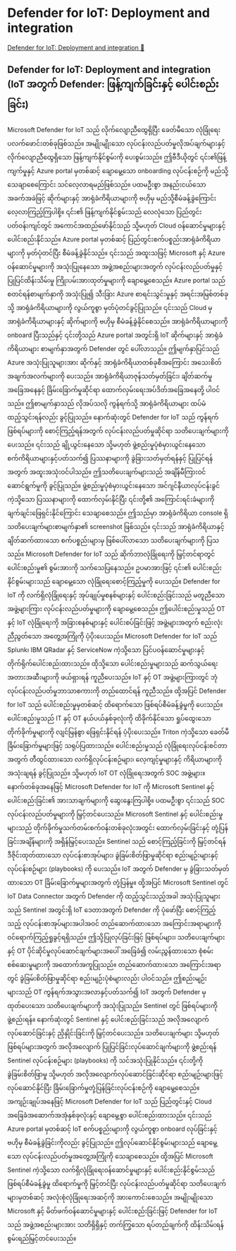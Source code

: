 # Defender for IoT: Deployment and integration

[Defender for IoT: Deployment and integration 🔗](https://www.coursera.org/learn/advanced-cybersecurity-concepts-and-capstone-project/lecture/WVyMv/defender-for-iot-deployment-and-integration)

## Defender for IoT: Deployment and integration (IoT အတွက် Defender: ဖြန့်ကျက်ခြင်းနှင့် ပေါင်းစည်းခြင်း)

Microsoft Defender for IoT သည် လိုက်လျောညီထွေရှိပြီး ခေတ်မီသော လုံခြုံရေးပလက်ဖောင်းတစ်ခုဖြစ်သည်။ အမျိုးမျိုးသော လုပ်ငန်းလည်ပတ်မှုလိုအပ်ချက်များနှင့် လိုက်လျောညီထွေရှိသော ဖြန့်ကျက်နိုင်စွမ်းကို ပေးစွမ်းသည်။ ဤဗီဒီယိုတွင် ၎င်း၏ဖြန့်ကျက်မှုနှင့် Azure portal မှတစ်ဆင့် ချောမွေ့သော onboarding လုပ်ငန်းစဉ်ကို မည်သို့သေချာစေကြောင်း သင်လေ့လာရမည်ဖြစ်သည်။ ပထမဦးစွာ အနည်းငယ်သော အခက်အခဲဖြင့် ဆိုက်များနှင့် အာရုံခံကိရိယာများကို ဗဟိုမှ မည်သို့စီမံခန့်ခွဲကြောင်း လေ့လာကြည့်ကြပါစို့။ ၎င်း၏ ဖြန့်ကျက်နိုင်စွမ်းသည် လေလုံသော ပြည်တွင်းပတ်ဝန်းကျင်တွင် အကောင်အထည်ဖော်နိုင်သည် သို့မဟုတ် Cloud ဝန်ဆောင်မှုများနှင့် ပေါင်းစည်းနိုင်သည်။ Azure portal မှတစ်ဆင့် ပြည်တွင်းစက်ပစ္စည်းအာရုံခံကိရိယာများကို မှတ်ပုံတင်ပြီး စီမံခန့်ခွဲနိုင်သည်။ ၎င်းသည် အထူးသဖြင့် Microsoft နှင့် Azure ဝန်ဆောင်မှုများကို အသုံးပြုနေသော အဖွဲ့အစည်းများအတွက် လုပ်ငန်းလည်ပတ်မှုနှင့် ပြုပြင်ထိန်းသိမ်းမှု ကြိုးပမ်းအားထုတ်မှုများကို ချောမွေ့စေသည်။ Azure portal သည် စတင်ရန်စာမျက်နှာကို အသုံးပြု၍ သီးခြား Azure စာရင်းသွင်းမှုနှင့် အရင်းအမြစ်တစ်ခုသို့ အာရုံခံကိရိယာများကို လွယ်ကူစွာ မှတ်ပုံတင်ခွင့်ပြုသည်။ ၎င်းသည် Cloud မှ အာရုံခံကိရိယာများနှင့် ဆိုက်များကို ဗဟိုမှ စီမံခန့်ခွဲနိုင်စေသည်။ အာရုံခံကိရိယာများကို onboard ပြီးသည်နှင့် ၎င်းတို့သည် Azure portal အတွင်းရှိ IoT ဆိုက်များနှင့် အာရုံခံကိရိယာများ စာမျက်နှာအတွက် Defender တွင် ပေါ်လာသည်။ ဤမျက်နှာပြင်သည် Azure အသုံးပြုသူများအား ဆိုက်နှင့် အာရုံခံကိရိယာတစ်ခုစီအကြောင်း အသေးစိတ်အချက်အလက်များကို ပေးသည်။ အာရုံခံကိရိယာဇုန်သတ်မှတ်ခြင်း၊ ချိတ်ဆက်မှုအခြေအနေနှင့် ခြိမ်းခြောက်မှုဆိုင်ရာ ထောက်လှမ်းရေးအပ်ဒိတ်အခြေအနေတို့ ပါဝင်သည်။ ဤစာမျက်နှာသည် လိုအပ်သလို ကွန်ရက်သို့ အာရုံခံကိရိယာများ ထပ်မံထည့်သွင်းရန်လည်း ခွင့်ပြုသည်။ နောက်ဆုံးတွင် Defender for IoT သည် ကွန်ရက်ဖြစ်ရပ်များကို စောင့်ကြည့်ရန်အတွက် လုပ်ငန်းလည်ပတ်မှုဆိုင်ရာ သတိပေးချက်များကို ပေးသည်။ ၎င်းသည် ချို့ယွင်းနေသော သို့မဟုတ် ဖွဲ့စည်းမှုပုံစံမှားယွင်းနေသော စက်ကိရိယာများနှင့်ပတ်သက်၍ ပြဿနာများကို ခွဲခြားသတ်မှတ်ရန်နှင့် ပြုပြင်ရန်အတွက် အထူးအသုံးဝင်ပါသည်။ ဤသတိပေးချက်များသည် အချိန်မီကြားဝင်ဆောင်ရွက်မှုကို ခွင့်ပြုသည်။ ဖွဲ့စည်းမှုပုံစံမှားယွင်းနေသော အင်ဂျင်နီယာလုပ်ငန်းခွင်ကဲ့သို့သော ပြဿနာများကို ထောက်လှမ်းနိုင်ပြီး ၎င်းတို့၏ အကြောင်းရင်းခံများကို ချက်ချင်းဖြေရှင်းနိုင်ကြောင်း သေချာစေသည်။ ဤသည်မှာ အာရုံခံကိရိယာ console ရှိ သတိပေးချက်များစာမျက်နှာ၏ screenshot ဖြစ်သည်။ ၎င်းသည် အာရုံခံကိရိယာနှင့် ချိတ်ဆက်ထားသော စက်ပစ္စည်းများမှ ဖြစ်ပေါ်လာသော သတိပေးချက်များကို ပြသသည်။ Microsoft Defender for IoT သည် ဆိုက်ဘာလုံခြုံရေးကို မြှင့်တင်ရာတွင် ပေါင်းစည်းမှု၏ စွမ်းအားကို သက်သေပြနေသည်။ ဥပမာအားဖြင့် ၎င်း၏ ပေါင်းစည်းနိုင်စွမ်းများသည် ချောမွေ့သော လုံခြုံရေးစောင့်ကြည့်မှုကို ပေးသည်။ Defender for IoT ကို လက်ရှိလုံခြုံရေးနှင့် အုပ်ချုပ်မှုစနစ်များနှင့် ပေါင်းစည်းခြင်းသည် မတူညီသောအဖွဲ့များကြား လုပ်ငန်းလည်ပတ်မှုများကို ချောမွေ့စေသည်။ ဤပေါင်းစည်းမှုသည် OT နှင့် IoT လုံခြုံရေးကို အခြားစနစ်များနှင့် ပေါင်းစပ်ခြင်းဖြင့် အဖွဲ့များအတွက် စည်းလုံးညီညွတ်သော အတွေ့အကြုံကို ပံ့ပိုးပေးသည်။ Microsoft Defender for IoT သည် Splunk၊ IBM QRadar နှင့် ServiceNow ကဲ့သို့သော ပြင်ပဝန်ဆောင်မှုများနှင့် တိုက်ရိုက်ပေါင်းစည်းထားသည်။ ထိုသို့သော ပေါင်းစည်းမှုများသည် ဆက်သွယ်ရေးအတားအဆီးများကို ဖယ်ရှားရန် ကူညီပေးသည်။ IoT နှင့် OT အဖွဲ့များကြားတွင် ဘုံလုပ်ငန်းလည်ပတ်မှုဘာသာစကားကို တည်ထောင်ရန် ကူညီသည်။ ထို့အပြင် Defender for IoT သည် ပေါင်းစည်းမှုမှတစ်ဆင့် ထိရောက်သော ဖြစ်ရပ်စီမံခန့်ခွဲမှုကို ပေးသည်။ ပေါင်းစည်းမှုသည် IT နှင့် OT နယ်ပယ်နှစ်ခုလုံးကို ထိခိုက်နိုင်သော ရှုပ်ထွေးသော တိုက်ခိုက်မှုများကို လျင်မြန်စွာ ဖြေရှင်းနိုင်ရန် ပံ့ပိုးပေးသည်။ Triton ကဲ့သို့သော ခေတ်မီခြိမ်းခြောက်မှုများဖြင့် သရုပ်ပြထားသည်။ ပေါင်းစည်းမှုသည် လုံခြုံရေးလုပ်ငန်းစင်တာအတွက် တီထွင်ထားသော လက်ရှိလုပ်ငန်းစဉ်များ၊ လေ့ကျင့်မှုများနှင့် ကိရိယာများကို အသုံးချရန် ခွင့်ပြုသည်။ သို့မဟုတ် IoT OT လုံခြုံရေးအတွက် SOC အဖွဲ့များ။ နောက်တစ်ခုအနေဖြင့် Microsoft Defender for IoT ကို Microsoft Sentinel နှင့် ပေါင်းစည်းခြင်း၏ အားသာချက်များကို ဆွေးနွေးကြပါစို့။ ပထမဦးစွာ ၎င်းသည် SOC လုပ်ငန်းလည်ပတ်မှုများကို မြှင့်တင်ပေးသည်။ Microsoft Sentinel နှင့် ပေါင်းစည်းမှုများသည် တိုက်ခိုက်မှုသက်တမ်းစက်ဝန်းတစ်ခုလုံးအတွင်း ထောက်လှမ်းခြင်းနှင့် တုံ့ပြန်ခြင်းအချိန်များကို အရှိန်မြှင့်ပေးသည်။ Sentinel သည် စောင့်ကြည့်ခြင်းကို မြှင့်တင်ရန် ဒီဇိုင်းထုတ်ထားသော လုပ်ငန်းစာအုပ်များ၊ ခွဲခြမ်းစိတ်ဖြာမှုဆိုင်ရာ စည်းမျဉ်းများနှင့် လုပ်ငန်းစဉ်များ (playbooks) ကို ပေးသည်။ IoT အတွက် Defender မှ ခွဲခြားသတ်မှတ်ထားသော OT ခြိမ်းခြောက်မှုများအတွက် တုံ့ပြန်မှု။ ထို့အပြင် Microsoft Sentinel တွင် IoT Data Connector အတွက် Defender ကို ထည့်သွင်းသည့်အခါ အသုံးပြုသူများသည် Sentinel အတွင်းရှိ IoT ဒေတာအတွက် Defender ကို ပုံဖော်ပြီး စောင့်ကြည့်သည့် လုပ်ငန်းစာအုပ်များအပါအဝင် တည်ဆောက်ထားသော အကြောင်းအရာများကို ဝင်ရောက်ကြည့်ရှုခွင့်ရရှိသည်။ ဤသို့ပြုလုပ်ခြင်းဖြင့် ဖြစ်ရပ်များ၊ သတိပေးချက်များနှင့် OT ပိုင်ဆိုင်မှုလုပ်ဆောင်ချက်များအပေါ် အခြေခံ၍ လမ်းညွှန်ထားသော စုံစမ်းစစ်ဆေးမှုများကို အထောက်အကူပြုသည်။ တည်ဆောက်ထားသော အကြောင်းအရာတွင် ခွဲခြမ်းစိတ်ဖြာမှုဆိုင်ရာ စည်းမျဉ်းပုံစံများလည်း ပါဝင်သည်။ ဤစည်းမျဉ်းများသည် OT ကွန်ရက်အသွားအလာနှင့်ပတ်သက်၍ IoT အတွက် Defender မှထုတ်ပေးသော သတိပေးချက်များကို အသုံးပြုသည်။ Sentinel တွင် ဖြစ်ရပ်များကို ဖွဲ့စည်းရန်။ နောက်ဆုံးတွင် Sentinel နှင့် ပေါင်းစည်းခြင်းသည် အလိုအလျောက်လုပ်ဆောင်ခြင်းနှင့် ညှိနှိုင်းခြင်းကို မြှင့်တင်ပေးသည်။ သတိပေးချက်များ သို့မဟုတ် ဖြစ်ရပ်များအတွက် အလိုအလျောက် ပြုပြင်ခြင်းလုပ်ဆောင်ချက်များကို ဖွဲ့စည်းရန် Sentinel လုပ်ငန်းစဉ်များ (playbooks) ကို သင်အသုံးပြုနိုင်သည်။ ၎င်းတို့ကို ခွဲခြမ်းစိတ်ဖြာမှု သို့မဟုတ် အလိုအလျောက်လုပ်ဆောင်ခြင်းဆိုင်ရာ စည်းမျဉ်းများဖြင့် လုပ်ဆောင်နိုင်ပြီး ခြိမ်းခြောက်မှုတုံ့ပြန်ခြင်းလုပ်ငန်းစဉ်ကို ချောမွေ့စေသည်။ အကျဉ်းချုပ်အနေဖြင့် Microsoft Defender for IoT သည် ပြည်တွင်းနှင့် Cloud အခြေခံအဆောက်အအုံနှစ်ခုလုံးနှင့် ချောမွေ့စွာ ပေါင်းစည်းထားသည်။ ၎င်းသည် Azure portal မှတစ်ဆင့် IoT စက်ပစ္စည်းများကို လွယ်ကူစွာ onboard လုပ်ခြင်းနှင့် ဗဟိုမှ စီမံခန့်ခွဲခြင်းကိုလည်း ခွင့်ပြုသည်။ ဤလုပ်ဆောင်နိုင်စွမ်းများသည် ချောမွေ့သော လုပ်ငန်းလည်ပတ်မှုအတွေ့အကြုံကို သေချာစေသည်။ ထို့အပြင် Microsoft Sentinel ကဲ့သို့သော လက်ရှိလုံခြုံရေးဝန်ဆောင်မှုများနှင့် ပေါင်းစည်းနိုင်စွမ်းသည် ဖြစ်ရပ်စီမံခန့်ခွဲမှု ထိရောက်မှုကို မြှင့်တင်ပြီး လုပ်ငန်းလည်ပတ်မှုဆိုင်ရာ သတိပေးချက်များမှတစ်ဆင့် အလုံးစုံလုံခြုံရေးအဆင့်ကို အားကောင်းစေသည်။ အမျိုးမျိုးသော Microsoft နှင့် မိတ်ဖက်ဝန်ဆောင်မှုများနှင့် ပေါင်းစည်းခြင်းဖြင့် Defender for IoT သည် အဖွဲ့အစည်းများအား သတိရှိရှိနှင့် တက်ကြွသော ရပ်တည်ချက်ကို ထိန်းသိမ်းရန် စွမ်းရည်မြှင့်တင်ပေးသည်။

